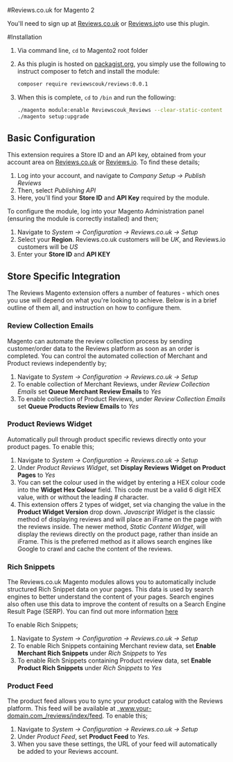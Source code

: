 #Reviews.co.uk for Magento 2

You'll need to sign up at [Reviews.co.uk](https://www.reviews.co.uk "Reviews.co.uk") or [Reviews.io](https://www.reviews.io "Reviews.io")to use this plugin.

#Installation

1. Via command line, `cd` to Magento2 root folder

2. As this plugin is hosted on [packagist.org](http://packagist.org), you simply use the following to instruct composer to fetch and install the module:

    ```bash
    composer require reviewscouk/reviews:0.0.1
    ```

3. When this is complete, `cd` to `/bin` and run the following:

    ```bash
    ./magento module:enable Reviewscouk_Reviews --clear-static-content
    ./magento setup:upgrade
    ```
    
## Basic Configuration

This extension requires a Store ID and an API key, obtained from your account area on [Reviews.co.uk](http://www.reviews.co.uk/) or [Reviews.io](http://www.reviews.io/). To find these details;

1. Log into your account, and navigate to _Company Setup -> Publish Reviews_
2. Then, select _Publishing API_
3. Here, you'll find your __Store ID__ and __API Key__ required by the module.

To configure the module, log into your Magento Administration panel (ensuring the module is correctly installed) and then;
 
1. Navigate to _System -> Configuration -> Reviews.co.uk -> Setup_
2. Select your __Region__. Reviews.co.uk customers will be _UK_, and Reviews.io customers will be _US_
3. Enter your __Store ID__ and __API KEY__

## Store Specific Integration

The Reviews Magento extension offers a number of features - which ones you use will depend on what you're looking to achieve. Below is in a brief outline of them all, and instruction on how to configure them.

### Review Collection Emails

Magento can automate the review collection process by sending customer/order data to the Reviews platform as soon as an order is completed. You can control the automated collection of Merchant and Product reviews independently by;

1. Navigate to  _System -> Configuration -> Reviews.co.uk -> Setup_
2. To enable collection of Merchant Reviews, under _Review Collection Emails_ set __Queue Merchant Review Emails__ to _Yes_
3. To enable collection of Product Reviews, under _Review Collection Emails_ set __Queue Products Review Emails__ to _Yes_

### Product Reviews Widget

Automatically pull through product specific reviews directly onto your product pages. To enable this;

1. Navigate to  _System -> Configuration -> Reviews.co.uk -> Setup_
2. Under _Product Reviews Widget_, set __Display Reviews Widget on Product Pages__ to _Yes_
3. You can set the colour used in the widget by entering a HEX colour code into the __Widget Hex Colour__ field. This code must be a valid 6 digit HEX value, with or without the leading # character. 
4. This extension offers 2 types of widget, set via changing the value in the __Product Widget Version__ drop down. _Javascript Widget_ is the classic method of displaying reviews and will place an iFrame on the page with the reviews inside. The newer method, _Static Content Widget_, will display the reviews directly on the product page, rather than inside an iFrame. This is the preferred method as it allows search engines like Google to crawl and cache the content of the reviews.

### Rich Snippets

The Reviews.co.uk Magento modules allows you to automatically include structured Rich Snippet data on your pages. This data is used by search engines to better understand the content of your pages. Search engines also often use this data to improve the content of results on a Search Engine Result Page (SERP). You can find out more information [here](https://developers.google.com/search/docs/guides/intro-structured-data)

To enable Rich Snippets;

1. Navigate to  _System -> Configuration -> Reviews.co.uk -> Setup_
2. To enable Rich Snippets containing Merchant review data, set __Enable Merchant Rich Snippets__ under _Rich Snippets_ to _Yes_
3. To enable Rich Snippets containing Product review data, set __Enable Product Rich Snippets__ under _Rich Snippets_ to _Yes_

### Product Feed

The product feed allows you to sync your product catalog with the Reviews platform. This feed will be available at _www.your-domain.com_/reviews/index/feed. To enable this;

1. Navigate to  _System -> Configuration -> Reviews.co.uk -> Setup_
2. Under _Product Feed_, set __Product Feed__ to _Yes_.
3. When you save these settings, the URL of your feed will automatically be added to your Reviews account.
